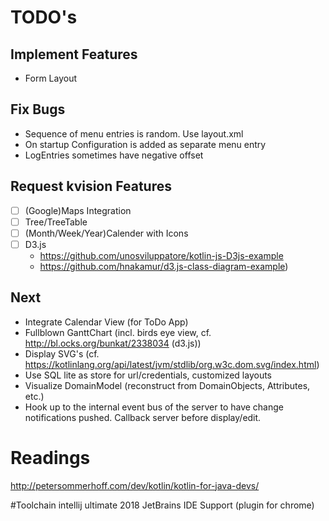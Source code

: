 # TODO's
## Implement Features
* Form Layout

## Fix Bugs   
* Sequence of menu entries is random. Use layout.xml
* On startup Configuration is added as separate menu entry
* LogEntries sometimes have negative offset

## Request kvision Features
-[ ] (Google)Maps Integration
-[ ] Tree/TreeTable
-[ ] (Month/Week/Year)Calender with Icons
-[ ] D3.js 
    * https://github.com/unosviluppatore/kotlin-js-D3js-example
    * https://github.com/hnakamur/d3.js-class-diagram-example)

## Next 
* Integrate Calendar View (for ToDo App)
* Fullblown GanttChart (incl. birds eye view, cf. http://bl.ocks.org/bunkat/2338034 (d3.js))
* Display SVG's (cf. https://kotlinlang.org/api/latest/jvm/stdlib/org.w3c.dom.svg/index.html)
* Use SQL lite as store for url/credentials, customized layouts
* Visualize DomainModel (reconstruct from DomainObjects, Attributes, etc.)
* Hook up to the internal event bus of the server to have change notifications pushed. 
Callback server before display/edit. 

# Readings
http://petersommerhoff.com/dev/kotlin/kotlin-for-java-devs/

#Toolchain
intellij ultimate 2018
JetBrains IDE Support (plugin for chrome)
